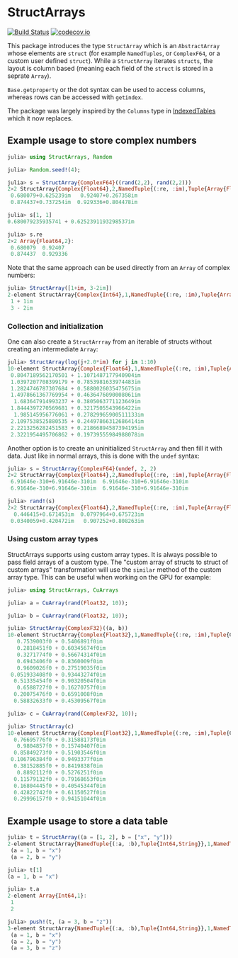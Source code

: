 # StructArrays

[![Build Status](https://travis-ci.org/piever/StructArrays.jl.svg?branch=master)](https://travis-ci.org/piever/StructArrays.jl)
[![codecov.io](http://codecov.io/github/piever/StructArrays.jl/coverage.svg?branch=master)](http://codecov.io/github/piever/StructArrays.jl?branch=master)

This package introduces the type `StructArray` which is an `AbstractArray` whose elements are `struct` (for example `NamedTuples`,  or `ComplexF64`, or a custom user defined `struct`). While a `StructArray` iterates `structs`, the layout is column based (meaning each field of the `struct` is stored in a seprate `Array`).

`Base.getproperty` or the dot syntax can be used to access columns, whereas rows can be accessed with `getindex`.

The package was largely inspired by the `Columns` type in [IndexedTables](https://github.com/JuliaComputing/IndexedTables.jl) which it now replaces.

## Example usage to store complex numbers

```julia
julia> using StructArrays, Random

julia> Random.seed!(4);

julia> s = StructArray{ComplexF64}((rand(2,2), rand(2,2)))
2×2 StructArray{Complex{Float64},2,NamedTuple{(:re, :im),Tuple{Array{Float64,2},Array{Float64,2}}}}:
 0.680079+0.625239im   0.92407+0.267358im
 0.874437+0.737254im  0.929336+0.804478im

julia> s[1, 1]
0.680079235935741 + 0.6252391193298537im

julia> s.re
2×2 Array{Float64,2}:
 0.680079  0.92407
 0.874437  0.929336
```

Note that the same approach can be used directly from an `Array` of complex numbers:

```julia
julia> StructArray([1+im, 3-2im])
2-element StructArray{Complex{Int64},1,NamedTuple{(:re, :im),Tuple{Array{Int64,1},Array{Int64,1}}}}:
 1 + 1im
 3 - 2im
```

### Collection and initialization

One can also create a `StructArrray` from an iterable of structs without creating an intermediate `Array`:

```julia
julia> StructArray(log(j+2.0*im) for j in 1:10)
10-element StructArray{Complex{Float64},1,NamedTuple{(:re, :im),Tuple{Array{Float64,1},Array{Float64,1}}}}:
 0.8047189562170501 + 1.1071487177940904im
 1.0397207708399179 + 0.7853981633974483im
 1.2824746787307684 + 0.5880026035475675im
 1.4978661367769954 + 0.4636476090008061im
  1.683647914993237 + 0.3805063771123649im
 1.8444397270569681 + 0.3217505543966422im
  1.985145956776061 + 0.27829965900511133im
 2.1097538525880535 + 0.24497866312686414im
 2.2213256282451583 + 0.21866894587394195im
 2.3221954495706862 + 0.19739555984988078im
```

Another option is to create an uninitialized `StructArray` and then fill it with data. Just like in normal arrays, this is done with the `undef` syntax:

```julia
julia> s = StructArray{ComplexF64}(undef, 2, 2)
2×2 StructArray{Complex{Float64},2,NamedTuple{(:re, :im),Tuple{Array{Float64,2},Array{Float64,2}}}}:
 6.91646e-310+6.91646e-310im  6.91646e-310+6.91646e-310im
 6.91646e-310+6.91646e-310im  6.91646e-310+6.91646e-310im

julia> rand!(s)
2×2 StructArray{Complex{Float64},2,NamedTuple{(:re, :im),Tuple{Array{Float64,2},Array{Float64,2}}}}:
  0.446415+0.671453im  0.0797964+0.675723im
 0.0340059+0.420472im   0.907252+0.808263im
```

### Using custom array types

StructArrays supports using custom array types. It is always possible to pass field arrays of a custom type. The "custom array of structs to struct of custom arrays" transformation will use the `similar` method of the custom array type. This can be useful when working on the GPU for example:

```julia
julia> using StructArrays, CuArrays

julia> a = CuArray(rand(Float32, 10));

julia> b = CuArray(rand(Float32, 10));

julia> StructArray{ComplexF32}((a, b))
10-element StructArray{Complex{Float32},1,NamedTuple{(:re, :im),Tuple{CuArray{Float32,1},CuArray{Float32,1}}}}:
   0.7539003f0 + 0.5406891f0im
   0.2818451f0 + 0.60345674f0im
   0.3271774f0 + 0.56674314f0im
   0.6943406f0 + 0.8360009f0im
   0.9609026f0 + 0.27519035f0im
 0.051933408f0 + 0.93443274f0im
  0.51335454f0 + 0.90320504f0im
   0.6588727f0 + 0.16270757f0im
  0.20075476f0 + 0.6591008f0im
  0.58832633f0 + 0.45309567f0im

julia> c = CuArray(rand(ComplexF32, 10));

julia> StructArray(c)
10-element StructArray{Complex{Float32},1,NamedTuple{(:re, :im),Tuple{CuArray{Float32,1},CuArray{Float32,1}}}}:
  0.76695776f0 + 0.31588173f0im
   0.9804857f0 + 0.15740407f0im
  0.85849273f0 + 0.51903546f0im
 0.106796384f0 + 0.9493377f0im
  0.38152885f0 + 0.8419838f0im
   0.8892112f0 + 0.5276251f0im
  0.11579132f0 + 0.79168653f0im
  0.16804445f0 + 0.40545344f0im
  0.42822742f0 + 0.61150527f0im
  0.29996157f0 + 0.94151044f0im
```

## Example usage to store a data table

```julia
julia> t = StructArray((a = [1, 2], b = ["x", "y"]))
2-element StructArray{NamedTuple{(:a, :b),Tuple{Int64,String}},1,NamedTuple{(:a, :b),Tuple{Array{Int64,1},Array{String,1}}}}:
 (a = 1, b = "x")
 (a = 2, b = "y")

julia> t[1]
(a = 1, b = "x")

julia> t.a
2-element Array{Int64,1}:
 1
 2

julia> push!(t, (a = 3, b = "z"))
3-element StructArray{NamedTuple{(:a, :b),Tuple{Int64,String}},1,NamedTuple{(:a, :b),Tuple{Array{Int64,1},Array{String,1}}}}:
 (a = 1, b = "x")
 (a = 2, b = "y")
 (a = 3, b = "z")
```

